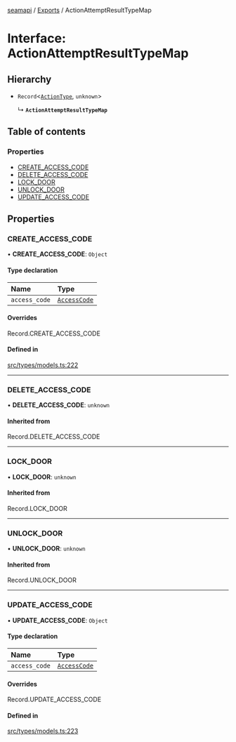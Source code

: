 [seamapi](../README.md) / [Exports](../modules.md) / ActionAttemptResultTypeMap

# Interface: ActionAttemptResultTypeMap

## Hierarchy

- `Record`<[`ActionType`](../modules.md#actiontype), `unknown`\>

  ↳ **`ActionAttemptResultTypeMap`**

## Table of contents

### Properties

- [CREATE\_ACCESS\_CODE](ActionAttemptResultTypeMap.md#create_access_code)
- [DELETE\_ACCESS\_CODE](ActionAttemptResultTypeMap.md#delete_access_code)
- [LOCK\_DOOR](ActionAttemptResultTypeMap.md#lock_door)
- [UNLOCK\_DOOR](ActionAttemptResultTypeMap.md#unlock_door)
- [UPDATE\_ACCESS\_CODE](ActionAttemptResultTypeMap.md#update_access_code)

## Properties

### CREATE\_ACCESS\_CODE

• **CREATE\_ACCESS\_CODE**: `Object`

#### Type declaration

| Name | Type |
| :------ | :------ |
| `access_code` | [`AccessCode`](../modules.md#accesscode) |

#### Overrides

Record.CREATE\_ACCESS\_CODE

#### Defined in

[src/types/models.ts:222](https://github.com/seamapi/javascript/blob/main/src/types/models.ts#L222)

___

### DELETE\_ACCESS\_CODE

• **DELETE\_ACCESS\_CODE**: `unknown`

#### Inherited from

Record.DELETE\_ACCESS\_CODE

___

### LOCK\_DOOR

• **LOCK\_DOOR**: `unknown`

#### Inherited from

Record.LOCK\_DOOR

___

### UNLOCK\_DOOR

• **UNLOCK\_DOOR**: `unknown`

#### Inherited from

Record.UNLOCK\_DOOR

___

### UPDATE\_ACCESS\_CODE

• **UPDATE\_ACCESS\_CODE**: `Object`

#### Type declaration

| Name | Type |
| :------ | :------ |
| `access_code` | [`AccessCode`](../modules.md#accesscode) |

#### Overrides

Record.UPDATE\_ACCESS\_CODE

#### Defined in

[src/types/models.ts:223](https://github.com/seamapi/javascript/blob/main/src/types/models.ts#L223)
